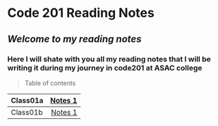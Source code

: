 # Code 201 Reading Notes #

## *Welcome to my reading notes* ##

### **Here I will shate with you all my reading notes that I will be writing it during my journey in code201 at ASAC college** ###



> Table of contents

| Class01a |[Notes 1](/)|
| :--      |       ---: |
| Class01b |[Notes 1](/)|
